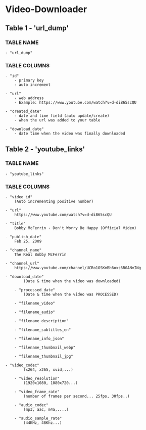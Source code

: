 # Video-Downloader

## Table 1 - 'url_dump'

### TABLE NAME

    - "url_dump"

### TABLE COLUMNS

    - "id"
        - primary key
        - auto increment

    - "url"
        - web address
        - Example: https://www.youtube.com/watch?v=d-diB65scQU

    - "created_date"
        - date and time field (auto update/create)
        - when the url was added to your table

    - "download_date"
        - date time when the video was finally downloaded

## Table 2 - 'youtube_links'

### TABLE NAME

    - "youtube_links"

### TABLE COLUMNS

    - "video_id"
        (Auto incrementing positive number)

    - "url"
        https://www.youtube.com/watch?v=d-diB65scQU

    - "title"
        Bobby McFerrin - Don't Worry Be Happy (Official Video)

    - "publish_date"
        Feb 25, 2009

    - "channel_name"
        The Real Bobby McFerrin

    - "channel_url"
        https://www.youtube.com/channel/UCRo1OSKmBh6oxs6R0ANvINg

    - "download_date"
            (Date & time when the video was downloaded)

        - "processed_date"
            (Date & time when the video was PROCESSED)

        - "filename_video"

        - "filename_audio"

        - "filename_description"

        - "filename_subtitles_en"

        - "filename_info_json"

        - "filename_thumbnail_webp"

        - "filename_thumbnail_jpg"

    - "video_codec" 
            (x264, x265, xvid,...)

        - "video_resolution"
            (1920x1080, 1080x720...)

        - "video_frame_rate"
            (number of frames per second... 25fps, 30fps..)

        - "audio_codec"
            (mp3, aac, m4a,....)

        - "audio_sample_rate"
            (44KHz, 48Khz...)